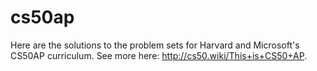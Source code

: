 # cs50ap
Here are the solutions to the problem sets for Harvard and Microsoft's CS50AP curriculum. See more here: http://cs50.wiki/This+is+CS50+AP.
